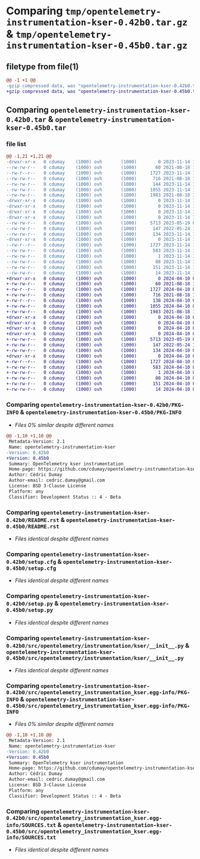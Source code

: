 # Comparing `tmp/opentelemetry-instrumentation-kser-0.42b0.tar.gz` & `tmp/opentelemetry-instrumentation-kser-0.45b0.tar.gz`

## filetype from file(1)

```diff
@@ -1 +1 @@
-gzip compressed data, was "opentelemetry-instrumentation-kser-0.42b0.tar", last modified: Tue Nov 14 14:21:02 2023, max compression
+gzip compressed data, was "opentelemetry-instrumentation-kser-0.45b0.tar", last modified: Wed Apr 10 09:59:14 2024, max compression
```

## Comparing `opentelemetry-instrumentation-kser-0.42b0.tar` & `opentelemetry-instrumentation-kser-0.45b0.tar`

### file list

```diff
@@ -1,21 +1,21 @@
-drwxr-xr-x   0 cdumay    (1000) ovh       (1000)        0 2023-11-14 14:21:02.809240 opentelemetry-instrumentation-kser-0.42b0/
--rw-rw-r--   0 cdumay    (1000) ovh       (1000)       60 2021-08-18 19:53:31.000000 opentelemetry-instrumentation-kser-0.42b0/MANIFEST.in
--rw-r--r--   0 cdumay    (1000) ovh       (1000)     1727 2023-11-14 14:21:02.809240 opentelemetry-instrumentation-kser-0.42b0/PKG-INFO
--rw-rw-r--   0 cdumay    (1000) ovh       (1000)      716 2021-08-18 19:53:31.000000 opentelemetry-instrumentation-kser-0.42b0/README.rst
--rw-rw-r--   0 cdumay    (1000) ovh       (1000)      144 2023-11-14 14:19:33.000000 opentelemetry-instrumentation-kser-0.42b0/requirements.txt
--rw-rw-r--   0 cdumay    (1000) ovh       (1000)     1055 2023-11-14 14:21:02.809240 opentelemetry-instrumentation-kser-0.42b0/setup.cfg
--rw-rw-r--   0 cdumay    (1000) ovh       (1000)     1983 2021-08-18 19:53:31.000000 opentelemetry-instrumentation-kser-0.42b0/setup.py
-drwxr-xr-x   0 cdumay    (1000) ovh       (1000)        0 2023-11-14 14:21:02.805240 opentelemetry-instrumentation-kser-0.42b0/src/
-drwxr-xr-x   0 cdumay    (1000) ovh       (1000)        0 2023-11-14 14:21:02.805240 opentelemetry-instrumentation-kser-0.42b0/src/opentelemetry/
-drwxr-xr-x   0 cdumay    (1000) ovh       (1000)        0 2023-11-14 14:21:02.805240 opentelemetry-instrumentation-kser-0.42b0/src/opentelemetry/instrumentation/
-drwxr-xr-x   0 cdumay    (1000) ovh       (1000)        0 2023-11-14 14:21:02.809240 opentelemetry-instrumentation-kser-0.42b0/src/opentelemetry/instrumentation/kser/
--rw-rw-r--   0 cdumay    (1000) ovh       (1000)     5713 2023-05-19 08:45:43.000000 opentelemetry-instrumentation-kser-0.42b0/src/opentelemetry/instrumentation/kser/__init__.py
--rw-rw-r--   0 cdumay    (1000) ovh       (1000)      147 2022-05-24 16:12:37.000000 opentelemetry-instrumentation-kser-0.42b0/src/opentelemetry/instrumentation/kser/package.py
--rw-rw-r--   0 cdumay    (1000) ovh       (1000)      134 2023-11-14 14:19:33.000000 opentelemetry-instrumentation-kser-0.42b0/src/opentelemetry/instrumentation/kser/version.py
-drwxr-xr-x   0 cdumay    (1000) ovh       (1000)        0 2023-11-14 14:21:02.809240 opentelemetry-instrumentation-kser-0.42b0/src/opentelemetry_instrumentation_kser.egg-info/
--rw-r--r--   0 cdumay    (1000) ovh       (1000)     1727 2023-11-14 14:21:02.000000 opentelemetry-instrumentation-kser-0.42b0/src/opentelemetry_instrumentation_kser.egg-info/PKG-INFO
--rw-rw-r--   0 cdumay    (1000) ovh       (1000)      583 2023-11-14 14:21:02.000000 opentelemetry-instrumentation-kser-0.42b0/src/opentelemetry_instrumentation_kser.egg-info/SOURCES.txt
--rw-rw-r--   0 cdumay    (1000) ovh       (1000)        1 2023-11-14 14:21:02.000000 opentelemetry-instrumentation-kser-0.42b0/src/opentelemetry_instrumentation_kser.egg-info/dependency_links.txt
--rw-rw-r--   0 cdumay    (1000) ovh       (1000)       88 2023-11-14 14:21:02.000000 opentelemetry-instrumentation-kser-0.42b0/src/opentelemetry_instrumentation_kser.egg-info/entry_points.txt
--rw-rw-r--   0 cdumay    (1000) ovh       (1000)      151 2023-11-14 14:21:02.000000 opentelemetry-instrumentation-kser-0.42b0/src/opentelemetry_instrumentation_kser.egg-info/requires.txt
--rw-rw-r--   0 cdumay    (1000) ovh       (1000)       14 2023-11-14 14:21:02.000000 opentelemetry-instrumentation-kser-0.42b0/src/opentelemetry_instrumentation_kser.egg-info/top_level.txt
+drwxr-xr-x   0 cdumay    (1000) ovh       (1000)        0 2024-04-10 09:59:14.254612 opentelemetry-instrumentation-kser-0.45b0/
+-rw-rw-r--   0 cdumay    (1000) ovh       (1000)       60 2021-08-18 19:53:31.000000 opentelemetry-instrumentation-kser-0.45b0/MANIFEST.in
+-rw-r--r--   0 cdumay    (1000) ovh       (1000)     1727 2024-04-10 09:59:14.254612 opentelemetry-instrumentation-kser-0.45b0/PKG-INFO
+-rw-rw-r--   0 cdumay    (1000) ovh       (1000)      716 2021-08-18 19:53:31.000000 opentelemetry-instrumentation-kser-0.45b0/README.rst
+-rw-r--r--   0 cdumay    (1000) ovh       (1000)      138 2024-04-10 09:54:34.000000 opentelemetry-instrumentation-kser-0.45b0/requirements.txt
+-rw-rw-r--   0 cdumay    (1000) ovh       (1000)     1055 2024-04-10 09:59:14.254612 opentelemetry-instrumentation-kser-0.45b0/setup.cfg
+-rw-rw-r--   0 cdumay    (1000) ovh       (1000)     1983 2021-08-18 19:53:31.000000 opentelemetry-instrumentation-kser-0.45b0/setup.py
+drwxr-xr-x   0 cdumay    (1000) ovh       (1000)        0 2024-04-10 09:59:14.254612 opentelemetry-instrumentation-kser-0.45b0/src/
+drwxr-xr-x   0 cdumay    (1000) ovh       (1000)        0 2024-04-10 09:59:14.250612 opentelemetry-instrumentation-kser-0.45b0/src/opentelemetry/
+drwxr-xr-x   0 cdumay    (1000) ovh       (1000)        0 2024-04-10 09:59:14.250612 opentelemetry-instrumentation-kser-0.45b0/src/opentelemetry/instrumentation/
+drwxr-xr-x   0 cdumay    (1000) ovh       (1000)        0 2024-04-10 09:59:14.254612 opentelemetry-instrumentation-kser-0.45b0/src/opentelemetry/instrumentation/kser/
+-rw-rw-r--   0 cdumay    (1000) ovh       (1000)     5713 2023-05-19 08:45:43.000000 opentelemetry-instrumentation-kser-0.45b0/src/opentelemetry/instrumentation/kser/__init__.py
+-rw-rw-r--   0 cdumay    (1000) ovh       (1000)      147 2022-05-24 16:12:37.000000 opentelemetry-instrumentation-kser-0.45b0/src/opentelemetry/instrumentation/kser/package.py
+-rw-rw-r--   0 cdumay    (1000) ovh       (1000)      134 2024-04-10 09:56:09.000000 opentelemetry-instrumentation-kser-0.45b0/src/opentelemetry/instrumentation/kser/version.py
+drwxr-xr-x   0 cdumay    (1000) ovh       (1000)        0 2024-04-10 09:59:14.254612 opentelemetry-instrumentation-kser-0.45b0/src/opentelemetry_instrumentation_kser.egg-info/
+-rw-r--r--   0 cdumay    (1000) ovh       (1000)     1727 2024-04-10 09:59:13.000000 opentelemetry-instrumentation-kser-0.45b0/src/opentelemetry_instrumentation_kser.egg-info/PKG-INFO
+-rw-rw-r--   0 cdumay    (1000) ovh       (1000)      583 2024-04-10 09:59:14.000000 opentelemetry-instrumentation-kser-0.45b0/src/opentelemetry_instrumentation_kser.egg-info/SOURCES.txt
+-rw-rw-r--   0 cdumay    (1000) ovh       (1000)        1 2024-04-10 09:59:13.000000 opentelemetry-instrumentation-kser-0.45b0/src/opentelemetry_instrumentation_kser.egg-info/dependency_links.txt
+-rw-rw-r--   0 cdumay    (1000) ovh       (1000)       88 2024-04-10 09:59:13.000000 opentelemetry-instrumentation-kser-0.45b0/src/opentelemetry_instrumentation_kser.egg-info/entry_points.txt
+-rw-rw-r--   0 cdumay    (1000) ovh       (1000)      151 2024-04-10 09:59:13.000000 opentelemetry-instrumentation-kser-0.45b0/src/opentelemetry_instrumentation_kser.egg-info/requires.txt
+-rw-rw-r--   0 cdumay    (1000) ovh       (1000)       14 2024-04-10 09:59:13.000000 opentelemetry-instrumentation-kser-0.45b0/src/opentelemetry_instrumentation_kser.egg-info/top_level.txt
```

### Comparing `opentelemetry-instrumentation-kser-0.42b0/PKG-INFO` & `opentelemetry-instrumentation-kser-0.45b0/PKG-INFO`

 * *Files 0% similar despite different names*

```diff
@@ -1,10 +1,10 @@
 Metadata-Version: 2.1
 Name: opentelemetry-instrumentation-kser
-Version: 0.42b0
+Version: 0.45b0
 Summary: OpenTelemetry kser instrumentation
 Home-page: https://github.com/cdumay/opentelemetry-instrumentation-kser
 Author: Cédric Dumay
 Author-email: cedric.dumay@gmail.com
 License: BSD 3-Clause License
 Platform: any
 Classifier: Development Status :: 4 - Beta
```

### Comparing `opentelemetry-instrumentation-kser-0.42b0/README.rst` & `opentelemetry-instrumentation-kser-0.45b0/README.rst`

 * *Files identical despite different names*

### Comparing `opentelemetry-instrumentation-kser-0.42b0/setup.cfg` & `opentelemetry-instrumentation-kser-0.45b0/setup.cfg`

 * *Files identical despite different names*

### Comparing `opentelemetry-instrumentation-kser-0.42b0/setup.py` & `opentelemetry-instrumentation-kser-0.45b0/setup.py`

 * *Files identical despite different names*

### Comparing `opentelemetry-instrumentation-kser-0.42b0/src/opentelemetry/instrumentation/kser/__init__.py` & `opentelemetry-instrumentation-kser-0.45b0/src/opentelemetry/instrumentation/kser/__init__.py`

 * *Files identical despite different names*

### Comparing `opentelemetry-instrumentation-kser-0.42b0/src/opentelemetry_instrumentation_kser.egg-info/PKG-INFO` & `opentelemetry-instrumentation-kser-0.45b0/src/opentelemetry_instrumentation_kser.egg-info/PKG-INFO`

 * *Files 0% similar despite different names*

```diff
@@ -1,10 +1,10 @@
 Metadata-Version: 2.1
 Name: opentelemetry-instrumentation-kser
-Version: 0.42b0
+Version: 0.45b0
 Summary: OpenTelemetry kser instrumentation
 Home-page: https://github.com/cdumay/opentelemetry-instrumentation-kser
 Author: Cédric Dumay
 Author-email: cedric.dumay@gmail.com
 License: BSD 3-Clause License
 Platform: any
 Classifier: Development Status :: 4 - Beta
```

### Comparing `opentelemetry-instrumentation-kser-0.42b0/src/opentelemetry_instrumentation_kser.egg-info/SOURCES.txt` & `opentelemetry-instrumentation-kser-0.45b0/src/opentelemetry_instrumentation_kser.egg-info/SOURCES.txt`

 * *Files identical despite different names*

